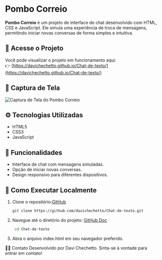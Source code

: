 # Pombo Correio

**Pombo Correio** é um projeto de interface de chat desenvolvido com HTML, CSS e JavaScript. Ele simula uma experiência de troca de mensagens, permitindo iniciar novas conversas de forma simples e intuitiva.

## 🔗 Acesse o Projeto

Você pode visualizar o projeto em funcionamento aqui:  
👉 [https://davichechetto.github.io/Chat-de-texto/](https://davichechetto.github.io/Chat-de-texto/)

## 📸 Captura de Tela

![Captura de Tela do Pombo Correio](https://davichechetto.github.io/Chat-de-texto/screenshot.png)

## ⚙️ Tecnologias Utilizadas

- HTML5
- CSS3
- JavaScript

## 🚀 Funcionalidades

- Interface de chat com mensagens simuladas.
- Opção de iniciar novas conversas.
- Design responsivo para diferentes dispositivos.

## 📁 Como Executar Localmente

1. Clone o repositório:[GitHub](https://davichechetto.github.io/Chat-de-texto/)
   ```bash
   git clone https://github.com/davichechetto/Chat-de-texto.git
   ```
2. Navegue até o diretório do projeto: [GitHub Doc](https://docs.github.com/pt/enterprise-cloud%40latest/copilot/using-github-copilot/asking-github-copilot-questions-in-github?utm_source=chatgpt.com)
   ```bash
    cd Chat-de-texto
   ```
3. Abra o arquivo index.html em seu navegador preferido.​

🙋‍♂️ Contato
Desenvolvido por Davi Chechetto.
Sinta-se à vontade para entrar em contato!​
